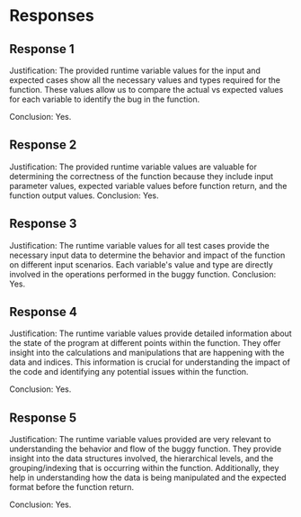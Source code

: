 # Responses
## Response 1
Justification: The provided runtime variable values for the input and expected cases show all the necessary values and types required for the function. These values allow us to compare the actual vs expected values for each variable to identify the bug in the function.

Conclusion: Yes.

## Response 2
Justification: The provided runtime variable values are valuable for determining the correctness of the function because they include input parameter values, expected variable values before function return, and the function output values.
Conclusion: Yes.

## Response 3
Justification: The runtime variable values for all test cases provide the necessary input data to determine the behavior and impact of the function on different input scenarios. Each variable's value and type are directly involved in the operations performed in the buggy function.
Conclusion: Yes.

## Response 4
Justification: The runtime variable values provide detailed information about the state of the program at different points within the function. They offer insight into the calculations and manipulations that are happening with the data and indices. This information is crucial for understanding the impact of the code and identifying any potential issues within the function.

Conclusion: Yes.

## Response 5
Justification: The runtime variable values provided are very relevant to understanding the behavior and flow of the buggy function. They provide insight into the data structures involved, the hierarchical levels, and the grouping/indexing that is occurring within the function. Additionally, they help in understanding how the data is being manipulated and the expected format before the function return.

Conclusion: Yes.

